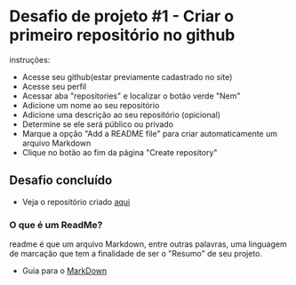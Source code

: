 # Desafio de projeto #1 - Criar o primeiro repositório no github

instruções:

- Acesse seu github(estar previamente cadastrado no site)
- Acesse seu perfil
- Acessar aba "repositories" e localizar o botão verde "Nem"
- Adicione um nome ao seu repositório
- Adicione uma descrição ao seu repositório (opicional)
- Determine se ele será público ou privado
- Marque a opção "Add a README file" para criar automaticamente um arquivo Markdown
- Clique no botão ao fim da página "Create repository"

## Desafio concluído

- Veja o repositório criado [aqui](https://github.com/dev-gameric/DIOBootcamp-decola-tech-3a-Edicao/tree/master "Link para o repostitório")

### O que é um ReadMe?

readme é que um arquivo Markdown, entre outras palavras, uma linguagem de marcação que tem a finalidade de ser o "Resumo" de seu projeto.

- Guia para o [MarkDown](https://www.markdownguide.org/basic-syntax/ "Link para acessar o site de guia do MarkDown")
